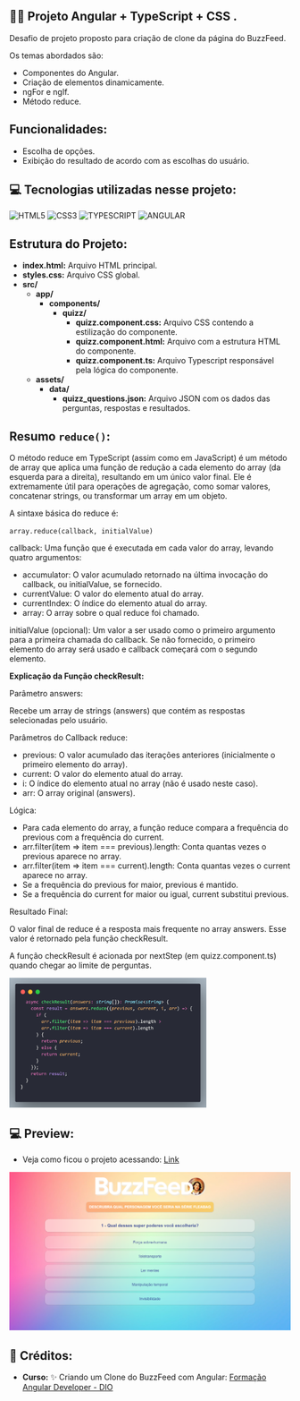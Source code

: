 ## 🏋️‍♂️ Projeto Angular + TypeScript + CSS .

Desafio de projeto proposto para criação de clone da página do BuzzFeed.<br>

Os temas abordados são:<br>
- Componentes do Angular.
- Criação de elementos dinamicamente. 
- ngFor e ngIf.
- Método reduce.<br>

## Funcionalidades:

- Escolha de opções.
- Exibição do resultado de acordo com as escolhas do usuário.

## 💻 Tecnologias utilizadas nesse projeto:

<div style="display: inline_block">
  <img alt="HTML5" src="https://img.shields.io/badge/HTML5-E34F26?style=for-the-badge&logo=html5&logoColor=white">
  <img alt="CSS3" src="https://img.shields.io/badge/CSS3-1572B6?style=for-the-badge&logo=css3&logoColor=white">
  <img alt="TYPESCRIPT" src="https://img.shields.io/badge/TypeScript-007ACC?style=for-the-badge&logo=typescript&logoColor=white">
  <img alt="ANGULAR" src="https://img.shields.io/badge/Angular-DD0031?style=for-the-badge&logo=angular&logoColor=white">
</div>

## Estrutura do Projeto:

- **index.html:** Arquivo HTML principal.
- **styles.css:** Arquivo CSS global.
- **src/**
    - **app/**
        - **components/**
          - **quizz/**
              - **quizz.component.css:** Arquivo CSS contendo a estilização do componente.
              - **quizz.component.html:** Arquivo com a estrutura HTML do componente.
              - **quizz.component.ts:** Arquivo Typescript responsável pela lógica do componente. 
    - **assets/**
        - **data/**
            - **quizz_questions.json:** Arquivo JSON com os dados das perguntas, respostas e resultados.

## Resumo `reduce()`:

O método reduce em TypeScript (assim como em JavaScript) é um método de array que aplica uma função de redução a cada elemento do array (da esquerda para a direita), resultando em um único valor final. Ele é extremamente útil para operações de agregação, como somar valores, concatenar strings, ou transformar um array em um objeto.

A sintaxe básica do reduce é:

`array.reduce(callback, initialValue)`

callback: Uma função que é executada em cada valor do array, levando quatro argumentos:

- accumulator: O valor acumulado retornado na última invocação do callback, ou initialValue, se fornecido.
- currentValue: O valor do elemento atual do array.
- currentIndex: O índice do elemento atual do array.
- array: O array sobre o qual reduce foi chamado.
  
initialValue (opcional): Um valor a ser usado como o primeiro argumento para a primeira chamada do callback. Se não fornecido, o primeiro elemento do array será usado e callback começará com o segundo elemento.

**Explicação da Função checkResult:**

Parâmetro answers:

Recebe um array de strings (answers) que contém as respostas selecionadas pelo usuário.

Parâmetros do Callback reduce:

- previous: O valor acumulado das iterações anteriores (inicialmente o primeiro elemento do array).<br>
- current: O valor do elemento atual do array.<br>
- i: O índice do elemento atual no array (não é usado neste caso).<br>
- arr: O array original (answers).<br>

Lógica:

- Para cada elemento do array, a função reduce compara a frequência do previous com a frequência do current.<br>
- arr.filter(item => item === previous).length: Conta quantas vezes o previous aparece no array.<br>
- arr.filter(item => item === current).length: Conta quantas vezes o current aparece no array.<br>
- Se a frequência do previous for maior, previous é mantido.<br>
- Se a frequência do current for maior ou igual, current substitui previous.<br>

Resultado Final:

O valor final de reduce é a resposta mais frequente no array answers.
Esse valor é retornado pela função checkResult.

A função checkResult é acionada por nextStep (em quizz.component.ts) quando chegar ao limite de perguntas.

<img src="src/assets/imgs/code.png" alt="code" width="70%">

## 💻 Preview:

- Veja como ficou o projeto acessando: [Link](https://angular-project-buzzfeed.vercel.app/)
  
![Imagem do Projeto](src/assets/imgs/tela.png)

## 📌 Créditos:
- **Curso:** ✨ Criando um Clone do BuzzFeed com Angular:
[Formação Angular Developer - DIO](https://web.dio.me/track/formacao-angular-developer)

